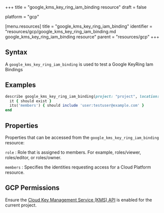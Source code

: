 +++
title = "google_kms_key_ring_iam_binding resource"
draft = false

platform = "gcp"

[menu.resources]
    title = "google_kms_key_ring_iam_binding"
    identifier = "resources/gcp/google_kms_key_ring_iam_binding.md google_kms_key_ring_iam_binding resource"
    parent = "resources/gcp"
+++

## Syntax

A `google_kms_key_ring_iam_binding` is used to test a Google KeyRing Iam Bindings

## Examples

```ruby
describe google_kms_key_ring_iam_binding(project: "project", location: "location", key_ring_name: "key_ring_name", role: "roles/editor") do
  it { should exist }
  its('members') { should include 'user:testuser@example.com' }
end
```

## Properties

Properties that can be accessed from the `google_kms_key_ring_iam_binding` resource:

`role`
: Role that is assigned to members. For example, roles/viewer, roles/editor, or roles/owner.

`members`
: Specifies the identities requesting access for a Cloud Platform resource.

## GCP Permissions

Ensure the [Cloud Key Management Service (KMS) API](https://console.cloud.google.com/apis/library/cloudkms.googleapis.com/) is enabled for the current project.
